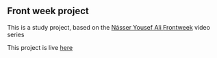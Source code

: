 ## Front week project

This is a study project, based on the <a target="_blank" href="https://github.com/nyousefali/">Násser Yousef Ali
</a> <a target="_blank" href="https://www.youtube.com/watch?v=WWmlscnfBwU&ab_channel=N%C3%A1sserYousefAli">Frontweek</a> video series

This project is live <a target="_blank" href="https://lvisentin.github.io/frontweek/"> here </a>